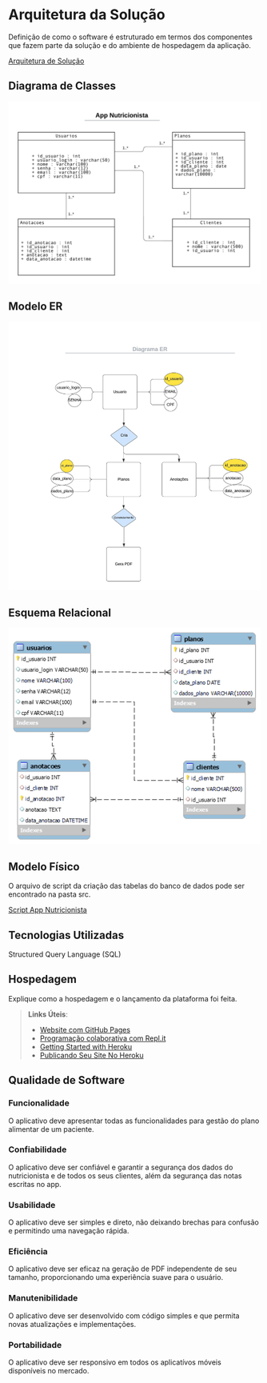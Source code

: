  # Arquitetura da Solução

Definição de como o software é estruturado em termos dos componentes que fazem parte da solução e do ambiente de hospedagem da aplicação.

[Arquitetura de Solução](https://docs.google.com/document/d/1yCzT9-JJdWGmjANxiSPjRDJBLYxt3Q87/edit?usp=sharing&ouid=108228207139159687860&rtpof=true&sd=true)

## Diagrama de Classes

![Diagrama de Classes](img/Classe.jpeg)

## Modelo ER

![Modelo ER](img/ER.jpeg)

## Esquema Relacional

![Esquema Relacional](img/Relacional.png)

## Modelo Físico
O arquivo de script da criação das tabelas do banco de dados pode ser encontrado na pasta src.

<a href="/src"> Script App Nutricionista</a>

## Tecnologias Utilizadas

Structured Query Language (SQL)

## Hospedagem

Explique como a hospedagem e o lançamento da plataforma foi feita.

> **Links Úteis**:
>
> - [Website com GitHub Pages](https://pages.github.com/)
> - [Programação colaborativa com Repl.it](https://repl.it/)
> - [Getting Started with Heroku](https://devcenter.heroku.com/start)
> - [Publicando Seu Site No Heroku](http://pythonclub.com.br/publicando-seu-hello-world-no-heroku.html)

## Qualidade de Software

### Funcionalidade

O aplicativo deve apresentar todas as funcionalidades para gestão do plano alimentar de um paciente.

### Confiabilidade

O aplicativo deve ser confiável e garantir a segurança dos dados do nutricionista e de todos os seus clientes, além da segurança das notas escritas no app.

### Usabilidade

O aplicativo deve ser simples e direto, não deixando brechas para confusão e permitindo uma navegação rápida.

### Eficiência

O aplicativo deve ser eficaz na geração de PDF independente de seu tamanho, proporcionando uma experiência suave para o usuário.

### Manutenibilidade

O aplicativo deve ser desenvolvido com código simples e que permita novas atualizações e implementações.

### Portabilidade

O aplicativo deve ser responsivo em todos os aplicatívos móveis disponíveis no mercado.
